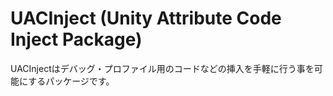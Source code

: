 # UACInject (Unity Attribute Code Inject Package)

UACInjectはデバッグ・プロファイル用のコードなどの挿入を手軽に行う事を可能にするパッケージです。  
